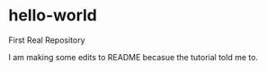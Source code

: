 # hello-world
First Real Repository 

I am making some edits to README becasue the tutorial told me to. 
